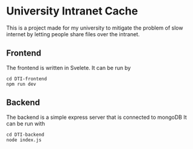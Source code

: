 # University Intranet Cache
This is a project made for my university to mitigate the problem of slow internet by letting people share files over the intranet.
## Frontend
The frontend is written in Svelete.
It can be run by
```
cd DTI-frontend
npm run dev
```
## Backend
The backend is a simple express server that is connected to mongoDB
It can be run with
```
cd DTI-backend
node index.js
```
